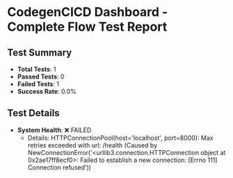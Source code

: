
# CodegenCICD Dashboard - Complete Flow Test Report

## Test Summary
- **Total Tests**: 1
- **Passed Tests**: 0
- **Failed Tests**: 1
- **Success Rate**: 0.0%

## Test Details
- **System Health**: ❌ FAILED
  - Details: HTTPConnectionPool(host='localhost', port=8000): Max retries exceeded with url: /health (Caused by NewConnectionError('<urllib3.connection.HTTPConnection object at 0x2ae17ff8ecf0>: Failed to establish a new connection: [Errno 111] Connection refused'))
